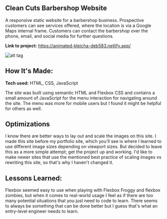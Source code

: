 ## Clean Cuts Barbershop Website
A responsive static website for a barbershop business. Prospective customers can see services offered, where the location is via a Google Maps internal frame. Customers can contact the barbershop over the phone, email, and social media for further questions.

**Link to project:** https://animated-kleicha-deb583.netlify.app/

![alt tag](https://i.ibb.co/HH6cZ30/Screenshot-2024-02-08-at-12-13-33-PM.png)

## How It's Made:

**Tech used:** HTML, CSS, JavaScript

The site was built using semantic HTML and Flexbox CSS and contains a small amount of JavaScript for the menu interaction for navigating around the site. The menu was more for mobile users but I found it might be helpful for others as well.

## Optimizations

I know there are better ways to lay out and scale the images on this site. I made this site before my portfolio site, which you'll see is where I learned to use different image sizes depending on viewport sizes. But decided to leave this as a more simple attempt; get the project up and working.
I'd like to make newer sites that use the mentioned best practice of scaling images vs rewriting this site, so that's why I haven't changed it.


## Lessons Learned: 

Flexbox seemed easy to use when playing with Flexbox Froggy and flexbox zombies, but when it comes to real-world usage I feel as if there are too many potential situations that you just need to code to learn.
There seems to always be something that can be done better but I guess that's what an entry-level engineer needs to learn.
